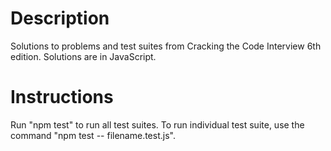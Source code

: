 # Description

Solutions to problems and test suites from Cracking the Code Interview 6th edition. Solutions are in JavaScript. 

# Instructions

Run "npm test" to run all test suites. To run individual test suite, use the command "npm test -- filename.test.js". 